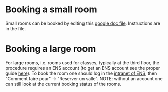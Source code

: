 # Booking a small room

Small rooms can be booked by editing this [google doc file](https://docs.google.com/spreadsheets/d/1rmqiIg6bMBtty20VcdChoRiTVdpo1yh05iURIutTssA/edit). Instructions are in the file.

# Booking a large room

For large rooms, i.e. rooms used for classes, typically at the third floor, the procedure requires an ENS account (to get an ENS account see the proper guide [here](ens_credentials-eduroam.md)). To book the room one should log in the [intranet of ENS]( https://intranet.ens.psl.eu/), then "Comment faire pour" -> "Reserver un salle". NOTE: without an account one can still look at the current booking status of the rooms.
